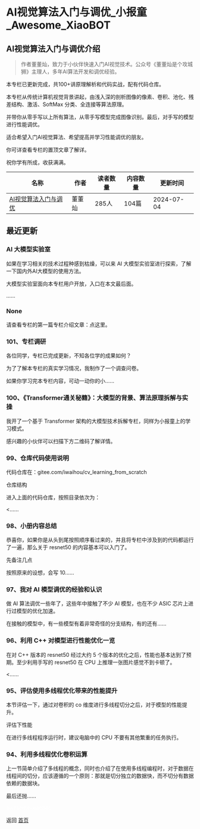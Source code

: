 # AI视觉算法入门与调优_小报童_Awesome_XiaoBOT

## AI视觉算法入门与调优介绍
> 作者董董灿，致力于小伙伴快速入门AI视觉技术。公众号《董董灿是个攻城狮》主理人，多年AI算法开发和调优经验。    
    
本专栏已更新完成，共100+讲原理解析和代码实战，配有代码仓库。    
    
本专栏从传统计算机视觉背景讲起，由浅入深的剖析图像的像素、卷积、池化、残差结构、激活、SoftMax 分类、全连接等算法原理。    
    
并带你从零手写以上所有算法，从零手写模型完成图像识别。最后，对手写的模型进行性能调优。    
    
适合希望入门AI视觉算法、希望提高并学习性能调优的朋友。    
    
你可详查看专栏的置顶文章了解详。    
    
祝你学有所成，收获满满。  
  


|名称|作者|读者数量|内容数量|更新时间|
|---|---|---|---|---|
|[AI视觉算法入门与调优](https://xiaobot.net/p/DDCCV0?refer=0b133df9-27dc-423b-8101-639049001c13)|董董灿|285人|104篇|2024-07-04|

## 最近更新
### AI 大模型实验室

如果在学习相关的技术过程种感到枯燥，可以来 AI 大模型实验室进行探索，了解一下国内外AI大模型的使用方法。

大模型实验室面向本专栏用户开放，入口在本文最后面。

......

### None

请查看专栏的第一篇专栏介绍文章：点这里。

### 101、专栏调研

各位同学，专栏已完成更新，不知各位学的成果如何？

为了了解本专栏的真实学习情况，我制作了一个调查问卷。

如果你学习完本专栏内容，可动一动你的小......

### 100、《Transformer通关秘籍》：大模型的背景、算法原理拆解与实操

我开了一个基于 Transformer 架构的大模型技术拆解专栏，同样为小报童上的学习模式。

感兴趣的小伙伴可以扫描下方二维码了解详情。

### 99、仓库代码使用说明

代码仓库在：gitee.com/iwaihou/cv_learning_from_scratch

仓库结构

进入上面的代码仓库，按照目录依次为：

<......

### 98、小册内容总结

恭喜你，如果你是从头到尾按照顺序看过来的，并且将专栏中涉及到的代码都运行了一遍，那么关于 resnet50 的内容基本可以入门了。

先备注几点

按照原来的设想，会写 10......

### 97、我对 AI 模型调优的经验和认识

做 AI 算法调优一些年了，这些年中接触了不少 AI 模型，也在不少 ASIC 芯片上进行过模型的优化加速。

在接触的模型中，有一些模型有着非常奇怪的分支结构，有的还有......

### 96、利用 C++ 对模型进行性能优化一览

在对 C++ 版本的 resnet50 经过大约 5 个版本的优化之后，性能也基本达到了预期。至少利用手写的 resnet50 在 CPU
上推理一张图片感觉不到卡顿了。

<......

### 95、评估使用多线程优化带来的性能提升

本节评估一下，通过对卷积的 co 维度进行多线程切分之后，对于模型的性能提升。

评估下性能

在进行多线程程序运行时，建议电脑中的 CPU 不要有其他繁重的任务执行。

### 94、利用多线程优化卷积运算

上一节简单介绍了多线程的概念，同时也介绍了在使用多线程编程时，对于数据在线程间的切分，应该遵循的一个原则：那就是切分独立的数据快，而不切分有数据依赖的数据块。

最后还抛......


<a href="https://github.com/Reno9527/awesome-xiaobot" style="color: white; text-decoration: none;">awesome-xiaobot</a>

返回 [首页](../README.md)
